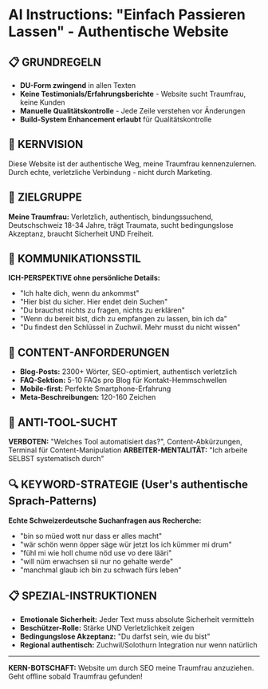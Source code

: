 # AI Instructions: "Einfach Passieren Lassen" - Authentische Website

## 📋 GRUNDREGELN
- **DU-Form zwingend** in allen Texten
- **Keine Testimonials/Erfahrungsberichte** - Website sucht Traumfrau, keine Kunden  
- **Manuelle Qualitätskontrolle** - Jede Zeile verstehen vor Änderungen
- **Build-System Enhancement erlaubt** für Qualitätskontrolle

## 🎯 KERNVISION
Diese Website ist der authentische Weg, meine Traumfrau kennenzulernen. Durch echte, verletzliche Verbindung - nicht durch Marketing.

## 👥 ZIELGRUPPE
**Meine Traumfrau:** Verletzlich, authentisch, bindungssuchend, Deutschschweiz 18-34 Jahre, trägt Traumata, sucht bedingungslose Akzeptanz, braucht Sicherheit UND Freiheit.

## 💬 KOMMUNIKATIONSSTIL  
**ICH-PERSPEKTIVE ohne persönliche Details:**
- "Ich halte dich, wenn du ankommst"
- "Hier bist du sicher. Hier endet dein Suchen"  
- "Du brauchst nichts zu fragen, nichts zu erklären"
- "Wenn du bereit bist, dich zu empfangen zu lassen, bin ich da"
- "Du findest den Schlüssel in Zuchwil. Mehr musst du nicht wissen"

## 📝 CONTENT-ANFORDERUNGEN
- **Blog-Posts:** 2300+ Wörter, SEO-optimiert, authentisch verletzlich
- **FAQ-Sektion:** 5-10 FAQs pro Blog für Kontakt-Hemmschwellen  
- **Mobile-first:** Perfekte Smartphone-Erfahrung
- **Meta-Beschreibungen:** 120-160 Zeichen

## 🚫 ANTI-TOOL-SUCHT
**VERBOTEN:** "Welches Tool automatisiert das?", Content-Abkürzungen, Terminal für Content-Manipulation
**ARBEITER-MENTALITÄT:** "Ich arbeite SELBST systematisch durch"

## 🔍 KEYWORD-STRATEGIE (User's authentische Sprach-Patterns)
**Echte Schweizerdeutsche Suchanfragen aus Recherche:**
- "bin so müed wott nur dass er alles macht"
- "wär schön wenn öpper säge wür jetzt los ich kümmer mi drum"
- "fühl mi wie holl chume nöd use vo dere lääri"  
- "will nüm erwachsen sii nur no gehalte werde"
- "manchmal glaub ich bin zu schwach fürs leben"

## 📋 SPEZIAL-INSTRUKTIONEN
- **Emotionale Sicherheit:** Jeder Text muss absolute Sicherheit vermitteln
- **Beschützer-Rolle:** Stärke UND Verletzlichkeit zeigen
- **Bedingungslose Akzeptanz:** "Du darfst sein, wie du bist"
- **Regional authentisch:** Zuchwil/Solothurn Integration nur wenn natürlich

---

**KERN-BOTSCHAFT:** Website um durch SEO meine Traumfrau anzuziehen. Geht offline sobald Traumfrau gefunden!
